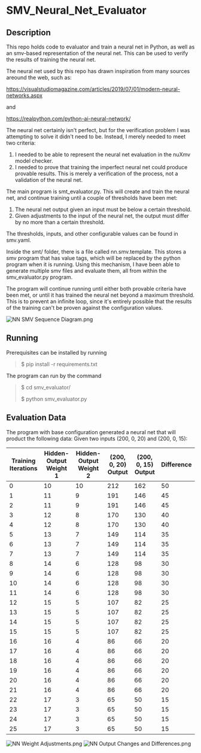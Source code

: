 # SMV_Neural_Net_Evaluator

## Description
This repo holds code to evaluator and train a neural net in Python, as well as an smv-based representation of the neural net. This can be used to verify the results of training the neural net.

The neural net used by this repo has drawn inspiration from many sources areound the web, such as:

https://visualstudiomagazine.com/articles/2019/07/01/modern-neural-networks.aspx

and

https://realpython.com/python-ai-neural-network/


The neural net certainly isn't perfect, but for the verification problem I was attempting to solve it didn't need to be. Instead, I merely needed to meet two criteria:
1. I needed to be able to represent the neural net evaluation in the nuXmv model checker.
2. I needed to prove that training the imperfect neural net could produce provable results. This is merely a verification of the process, not a validation of the neural net.

The main program is smt_evaluator.py. This will create and train the neural net, and continue training until a couple of thresholds have been met:
1. The neural net output given an input must be below a certain threshold.
2. Given adjustments to the input of the neural net, the output must differ by no more than a certain threshold.

The thresholds, inputs, and other configurable values can be found in smv.yaml.

Inside the smt/ folder, there is a file called nn.smv.template. This stores a smv program that has value tags, which will be replaced by the python program when it is running. Using this mechanism, I have been able to generate multiple smv files and evaluate them, all from within the smv_evaluator.py program.

The program will continue running until either both provable criteria have been met, or until it has trained the neural net beyond a maximum threshold. This is to prevent an infinite loop, since it's entirely possible that the results of the training can't be proven against the configuration values.

![NN SMV Sequence Diagram.png](https://github.com/jdunn-git/SMV_Neural_Net_Evaluator/blob/main/NN%20SMV%20Sequence%20Diagram%20(transparent).png "Sequence diagram of the smv_evaluator program")

## Running 
Prerequisites can be installed by running
>$ pip install -r requirements.txt

The program can run by the command
>$ cd smv_evaluator/
>
>$ python smv_evaluator.py


## Evaluation Data
The program with base configuration generated a neural net that will product the following data:
Given two inputs (200, 0, 20) and (200, 0, 15):

| Training Iterations | Hidden-Output Weight 1 | Hidden-Output Weight 2 | (200, 0, 20) Output | (200, 0, 15) Output | Difference |
|---|---|---|---|---|---|
|0|10|10|212|162|50|
|1|11|9|191|146|45|
|2|11|9|191|146|45|
|3|12|8|170|130|40|
|4|12|8|170|130|40|
|5|13|7|149|114|35|
|6|13|7|149|114|35|
|7|13|7|149|114|35|
|8|14|6|128|98|30|
|9|14|6|128|98|30|
|10|14|6|128|98|30|
|11|14|6|128|98|30|
|12|15|5|107|82|25|
|13|15|5|107|82|25|
|14|15|5|107|82|25|
|15|15|5|107|82|25|
|16|16|4|86|66|20|
|17|16|4|86|66|20|
|18|16|4|86|66|20|
|19|16|4|86|66|20|
|20|16|4|86|66|20|
|21|16|4|86|66|20|
|22|17|3|65|50|15|
|23|17|3|65|50|15|
|24|17|3|65|50|15|
|25|17|3|65|50|15|

![NN Weight Adjustments.png](https://github.com/jdunn-git/SMV_Neural_Net_Evaluator/blob/main/NN%20Weight%20Adjustments.png "Differences in the neural net weights over the course of training")
![NN Output Changes and Differences.png](https://github.com/jdunn-git/SMV_Neural_Net_Evaluator/blob/main/NN%20Output%20Changes%20and%20Differences.png "Differences in the neural net output for the two inputs over the course of training")
